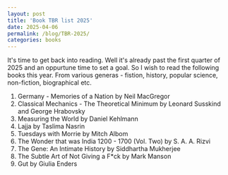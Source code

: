```yaml
---
layout: post
title: 'Book TBR list 2025'
date: 2025-04-06
permalink: /blog/TBR-2025/
categories: books
---
```


It's time to get back into reading. Well it's already past the first quarter of 2025 and an oppurtune time to set a goal. So I wish to read the following books this year. From various generas - fistion, history, popular science, non-fiction, biographical etc.

1. Germany - Memories of a Nation by Neil MacGregor
2. Classical Mechanics - The Theoretical Minimum by Leonard Susskind and George Hrabovsky
3. Measuring the World by Daniel Kehlmann
4. Lajja by Taslima Nasrin
5. Tuesdays with Morrie by Mitch Albom
6. The Wonder that was India 1200 - 1700 (Vol. Two) by S. A. A. Rizvi
7. The Gene: An Intimate History by Siddhartha Mukherjee
8. The Subtle Art of Not Giving a F*ck by Mark Manson
9. Gut by Giulia Enders